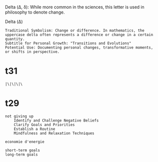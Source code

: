 Delta (Δ, δ): While more common in the sciences, this letter is used in philosophy to denote change.

Delta (Δ)

    Traditional Symbolism: Change or difference. In mathematics, the uppercase delta often represents a difference or change in a certain quantity.
    Subtitle for Personal Growth: "Transitions and Evolutions"
    Potential Use: Documenting personal changes, transformative moments, or shifts in perspective.

# t31
    |\|\|\|\
# t29
    not giving up
        Identify and Challenge Negative Beliefs
        Clarify Goals and Priorities
        Establish a Routine
        Mindfulness and Relaxation Techniques

    economie d'energie

    short-term goals
    long-term goals

